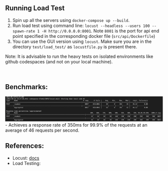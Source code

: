 ## Running Load Test
1. Spin up all the servers using `docker-compose up --build`.
2. Run load test using command line: `locust --headless --users 100 --spawn-rate 1 -H http://0.0.0.0:8001`. Note `8001` is the port for api end point specified in the corresponding docker file (`src/api/Dockerfile`)
3. You can use the GUI version using `locust`. Make sure you are in the directory `test/load_test/` as `locustfile.py` is present there.

Note: It is advisable to run the heavy tests on isolated environments like github codespaces (and not on your local machine).


<br>

## Benchmarks:
<img width="1257" alt="image" src="../../artifacts/locust.png">
- Achieves a response rate of 350ms for 99.9% of the requests at an average of 46 requests per second.
         

<br>          

## References:        

- Locust: [docs](https://docs.locust.io/en/stable/what-is-locust.html)        
- Load Testing: 
